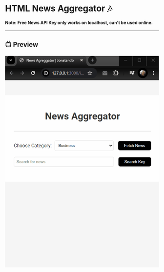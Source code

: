 
  # HTML News Aggregator 🎶

  #### Note: Free News API Key only works on localhost, can't be used online.
  ---

  ## 📺 Preview


  ![News_Aggregator_preview](News_Aggregator_preview.gif)